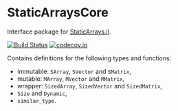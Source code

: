 # StaticArraysCore

Interface package for [StaticArrays.jl](https://github.com/JuliaArrays/StaticArrays.jl).

[![Build Status](https://github.com/JuliaArrays/StaticArraysCore.jl/workflows/CI/badge.svg)](https://github.com/JuliaArrays/StaticArraysCore.jl/actions?query=workflow%3ACI)
[![codecov.io](https://codecov.io/github/JuliaArrays/StaticArraysCore.jl/branch/main/graph/badge.svg)](http://codecov.io/github/JuliaArrays/StaticArraysCore.jl/branch/main)

Contains definitions for the following types and functions:

* immutable: `SArray`, `SVector` and `SMatrix`,
* mutable: `MArray`, `MVector` and `MMatrix`,
* wrapper: `SizedArray`, `SizedVector` and `SizedMatrix`,
* `Size` and `Dynamic`,
* `similar_type`.
